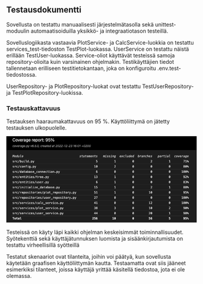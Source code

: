 ## Testausdokumentti

Sovellusta on testattu manuaalisesti järjestelmätasolla sekä unittest-moduulin automaatisoiduilla yksikkö- ja integraatiotason testeillä.

Sovelluslogiikasta vastaavia PlotService- ja CalcService-luokkia on testattu services_test-tiedoston TestPlot-luokassa. UserService on testattu näistä erillään TestUser-luokassa. Service-oliot käyttävät testeissä samoja repository-olioita kuin varsinainen ohjelmakin. Testikäyttäjien tiedot tallennetaan erilliseen testitietokantaan, joka on konfiguroitu .env.test-tiedostossa.

UserRepository- ja PlotRepository-luokat ovat testattu TestUserRepository- ja TestPlotRepository-luokissa.

### Testauskattavuus

Testauksen haaraumakattavuus on 95 %. Käyttöliittymä on jätetty testauksen ulkopuolelle.

![testikattavuus](https://github.com/annis1234/TapionTaskulaskin/blob/main/dokumentaatio/kuvat/testikattavuus.png)

Testeissä on käyty läpi kaikki ohjelman keskeisimmät toiminnallisuudet. Syötekenttiä sekä käyttäjätunnuksen luomista ja sisäänkirjautumista on testattu virheellisillä syötteillä

Testatut skenaariot ovat tilanteita, joihin voi päätyä, kun sovellusta käytetään graafisen käyttöliittymän kautta. Testaamatta ovat siis jääneet esimerkiksi tilanteet, joissa käyttäjä yrittää käsitellä tiedostoa, jota ei ole olemassa.
